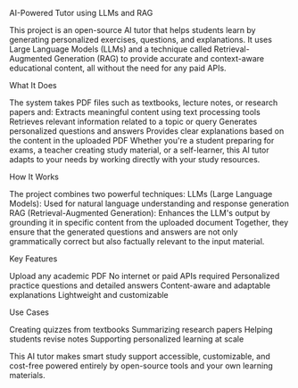 AI-Powered Tutor using LLMs and RAG

This project is an open-source AI tutor that helps students learn by generating personalized exercises, questions, and explanations. It uses Large Language Models (LLMs) and a technique called Retrieval-Augmented Generation (RAG) to provide accurate and context-aware educational content, all without the need for any paid APIs.

What It Does

The system takes PDF files such as textbooks, lecture notes, or research papers and:
Extracts meaningful content using text processing tools
Retrieves relevant information related to a topic or query
Generates personalized questions and answers
Provides clear explanations based on the content in the uploaded PDF
Whether you're a student preparing for exams, a teacher creating study material, or a self-learner, this AI tutor adapts to your needs by working directly with your study resources.

How It Works

The project combines two powerful techniques:
LLMs (Large Language Models): Used for natural language understanding and response generation
RAG (Retrieval-Augmented Generation): Enhances the LLM's output by grounding it in specific content from the uploaded document
Together, they ensure that the generated questions and answers are not only grammatically correct but also factually relevant to the input material.

Key Features

Upload any academic PDF
No internet or paid APIs required
Personalized practice questions and detailed answers
Content-aware and adaptable explanations
Lightweight and customizable

Use Cases

Creating quizzes from textbooks
Summarizing research papers
Helping students revise notes
Supporting personalized learning at scale

This AI tutor makes smart study support accessible, customizable, and cost-free powered entirely by open-source tools and your own learning materials.
